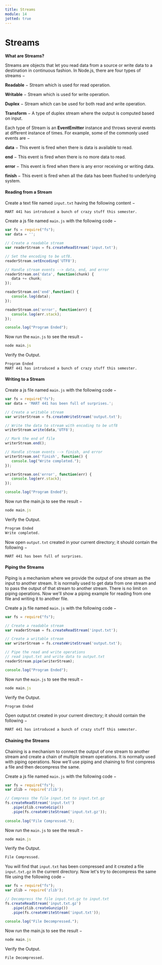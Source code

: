 ```yaml
---
title: Streams
module: 14
jotted: true
---
```


# Streams

**What are Streams?**

Streams are objects that let you read data from a source or write data to a destination in continuous fashion. In Node.js, there are four types of streams −

**Readable** − Stream which is used for read operation.

**Writable** − Stream which is used for write operation.

**Duplex** − Stream which can be used for both read and write operation.

**Transform** − A type of duplex stream where the output is computed based on input.

Each type of Stream is an **EventEmitter** instance and throws several events at different instance of times. For example, some of the commonly used events are −

**data** − This event is fired when there is data is available to read.

**end** − This event is fired when there is no more data to read.

**error** − This event is fired when there is any error receiving or writing data.

**finish** − This event is fired when all the data has been flushed to underlying system.

#### Reading from a Stream

Create a text file named `input.txt` having the following content −

```html
MART 441 has introduced a bunch of crazy stuff this semester.
```

Create a js file named `main.js` with the following code −

```js
var fs = require("fs");
var data = '';

// Create a readable stream
var readerStream = fs.createReadStream('input.txt');

// Set the encoding to be utf8. 
readerStream.setEncoding('UTF8');

// Handle stream events --> data, end, and error
readerStream.on('data', function(chunk) {
   data += chunk;
});

readerStream.on('end',function() {
   console.log(data);
});

readerStream.on('error', function(err) {
   console.log(err.stack);
});

console.log("Program Ended");
```

Now run the `main.js` to see the result −

```js
node main.js
```

Verify the Output.

```html
Program Ended
MART 441 has introduced a bunch of crazy stuff this semester.
```

#### Writing to a Stream

Create a js file named `main.js` with the following code −

```js
var fs = require("fs");
var data = 'MART 441 has been full of surprises.';

// Create a writable stream
var writerStream = fs.createWriteStream('output.txt');

// Write the data to stream with encoding to be utf8
writerStream.write(data,'UTF8');

// Mark the end of file
writerStream.end();

// Handle stream events --> finish, and error
writerStream.on('finish', function() {
   console.log("Write completed.");
});

writerStream.on('error', function(err) {
   console.log(err.stack);
});

console.log("Program Ended");
```

Now run the main.js to see the result −

```js
node main.js
```

Verify the Output.

```html
Program Ended
Write completed.
```

Now open `output.txt` created in your current directory; it should contain the following −

```html
MART 441 has been full of surprises.
```

#### Piping the Streams

Piping is a mechanism where we provide the output of one stream as the input to another stream. It is normally used to get data from one stream and to pass the output of that stream to another stream. There is no limit on piping operations. Now we'll show a piping example for reading from one file and writing it to another file.

Create a js file named `main.js` with the following code −

```js
var fs = require("fs");

// Create a readable stream
var readerStream = fs.createReadStream('input.txt');

// Create a writable stream
var writerStream = fs.createWriteStream('output.txt');

// Pipe the read and write operations
// read input.txt and write data to output.txt
readerStream.pipe(writerStream);

console.log("Program Ended");
```

Now run the `main.js` to see the result −

```js
node main.js
```

Verify the Output.

```html
Program Ended
```

Open output.txt created in your current directory; it should contain the following −

```html
MART 441 has introduced a bunch of crazy stuff this semester.
```

#### Chaining the Streams

Chaining is a mechanism to connect the output of one stream to another stream and create a chain of multiple stream operations. It is normally used with piping operations. Now we'll use piping and chaining to first compress a file and then decompress the same.

Create a js file named `main.js` with the following code −

```js
var fs = require("fs");
var zlib = require('zlib');

// Compress the file input.txt to input.txt.gz
fs.createReadStream('input.txt')
   .pipe(zlib.createGzip())
   .pipe(fs.createWriteStream('input.txt.gz'));
  
console.log("File Compressed.");
```

Now run the `main.js` to see the result −

```js
node main.js
```

Verify the Output.

```html
File Compressed.
```

You will find that `input.txt` has been compressed and it created a file `input.txt.gz` in the current directory. Now let's try to decompress the same file using the following code −

```js
var fs = require("fs");
var zlib = require('zlib');

// Decompress the file input.txt.gz to input.txt
fs.createReadStream('input.txt.gz')
   .pipe(zlib.createGunzip())
   .pipe(fs.createWriteStream('input.txt'));
  
console.log("File Decompressed.");
```

Now run the main.js to see the result −

```js
node main.js
```

Verify the Output.

```html
File Decompressed.
```
